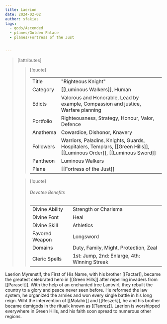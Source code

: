 ```yaml
---
title: Laerion
date: 2024-02-02
author: sfakias
tags:
  - gods/Ascended
  - planes/Golden Palace
  - planes/Fortress of the Just


---
```

> [!attributes]
> 
> > [!quote]
> >
> > | | |
> > | --- | --- |
> > | Title | "Righteous Knight" |
> > | Category | [[Luminous Walkers]], Human |
> > | Edicts | Valorous and Honorable, Lead by example, Compassion and justice, Warfare planning |
> > | Portfolio | Righteousness, Strategy, Honour, Valor, Defence |
> > | Anathema | Cowardice, Dishonor, Knavery |
> > | Followers | Warriors, Paladins, Knights, Guards, Hospitalers, Templars, [[Green Hills]], [[Luminous Order]], [[Luminous Sword]] |
> > | Pantheon | Luminous Walkers |
> > | Plane | [[Fortress of the Just]] |
>
> > [!quote]
> > 
> > ###### Devotee Benefits
> > | | |
> > | --- | --- |
> > | Divine Ability | Strength or Charisma |
> > | Divine Font | Heal |
> > | Divine Skill | Athletics |
> > | Favored Weapon | Longsword |
> > | Domains | Duty, Family, Might, Protection, Zeal |
> > | Cleric Spells | 1st: Jump, 2nd: Enlarge, 4th: Winning Streak |

Laerion Myrenstif, the First of His Name, with his brother [[Factar]], became the greatest celebrated hero in [[Green Hills]] after repelling invaders from [[Paraselt]]. With the help of an enchanted tree Lantwirl, they rebuilt the country to a glory and peace never seen before. He reformed the law system, he organized the armies and won every single battle in his long reign. Wiht the intervention of [[Malahir]] and [[Reszek]], he and his brother became demigods in the ritualk known as [[Tanrez]]. Laerion is worshipped everywhere in Green Hills, and his faith soon spread to numerous other regions.